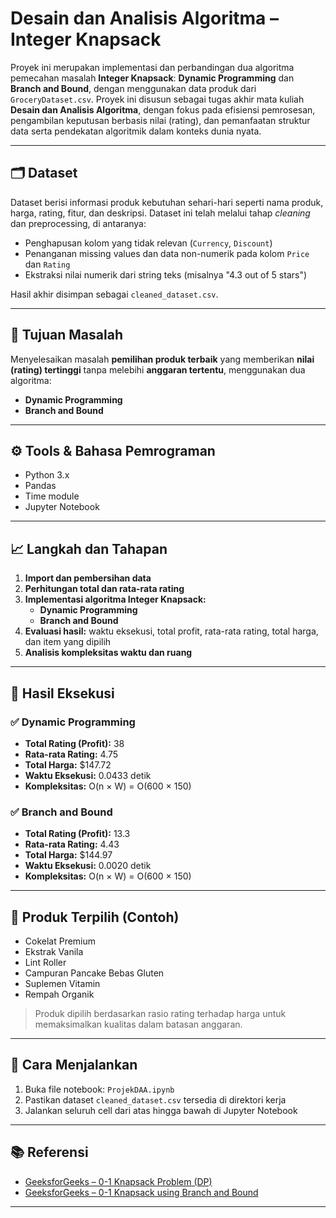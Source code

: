 # Desain dan Analisis Algoritma – Integer Knapsack

Proyek ini merupakan implementasi dan perbandingan dua algoritma pemecahan masalah **Integer Knapsack**: **Dynamic Programming** dan **Branch and Bound**, dengan menggunakan data produk dari `GroceryDataset.csv`. Proyek ini disusun sebagai tugas akhir mata kuliah **Desain dan Analisis Algoritma**, dengan fokus pada efisiensi pemrosesan, pengambilan keputusan berbasis nilai (rating), dan pemanfaatan struktur data serta pendekatan algoritmik dalam konteks dunia nyata.

---

## 🗂 Dataset

Dataset berisi informasi produk kebutuhan sehari-hari seperti nama produk, harga, rating, fitur, dan deskripsi. Dataset ini telah melalui tahap _cleaning_ dan preprocessing, di antaranya:
- Penghapusan kolom yang tidak relevan (`Currency`, `Discount`)
- Penanganan missing values dan data non-numerik pada kolom `Price` dan `Rating`
- Ekstraksi nilai numerik dari string teks (misalnya "4.3 out of 5 stars")

Hasil akhir disimpan sebagai `cleaned_dataset.csv`.

---

## 🧠 Tujuan Masalah

Menyelesaikan masalah **pemilihan produk terbaik** yang memberikan **nilai (rating) tertinggi** tanpa melebihi **anggaran tertentu**, menggunakan dua algoritma:
- **Dynamic Programming**
- **Branch and Bound**

---

## ⚙️ Tools & Bahasa Pemrograman
- Python 3.x
- Pandas
- Time module
- Jupyter Notebook

---

## 📈 Langkah dan Tahapan
1. **Import dan pembersihan data**
2. **Perhitungan total dan rata-rata rating**
3. **Implementasi algoritma Integer Knapsack:**
   - **Dynamic Programming**
   - **Branch and Bound**
4. **Evaluasi hasil:** waktu eksekusi, total profit, rata-rata rating, total harga, dan item yang dipilih
5. **Analisis kompleksitas waktu dan ruang**

---

## 🧮 Hasil Eksekusi

### ✅ Dynamic Programming
- **Total Rating (Profit):** 38
- **Rata-rata Rating:** 4.75
- **Total Harga:** $147.72
- **Waktu Eksekusi:** 0.0433 detik
- **Kompleksitas:** O(n × W) = O(600 × 150)

### ✅ Branch and Bound
- **Total Rating (Profit):** 13.3
- **Rata-rata Rating:** 4.43
- **Total Harga:** $144.97
- **Waktu Eksekusi:** 0.0020 detik
- **Kompleksitas:** O(n × W) = O(600 × 150)

---

## 🧩 Produk Terpilih (Contoh)
- Cokelat Premium
- Ekstrak Vanila
- Lint Roller
- Campuran Pancake Bebas Gluten
- Suplemen Vitamin
- Rempah Organik

> Produk dipilih berdasarkan rasio rating terhadap harga untuk memaksimalkan kualitas dalam batasan anggaran.

---

## 📌 Cara Menjalankan

1. Buka file notebook: `ProjekDAA.ipynb`
2. Pastikan dataset `cleaned_dataset.csv` tersedia di direktori kerja
3. Jalankan seluruh cell dari atas hingga bawah di Jupyter Notebook

---

## 📚 Referensi

- [GeeksforGeeks – 0-1 Knapsack Problem (DP)](https://www.geeksforgeeks.org/0-1-knapsack-problem-dp-10/)
- [GeeksforGeeks – 0-1 Knapsack using Branch and Bound](https://www.geeksforgeeks.org/0-1-knapsack-using-least-count-branch-and-bound/)

---


